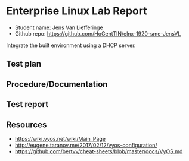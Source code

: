 # Enterprise Linux Lab Report

- Student name: Jens Van Liefferinge
- Github repo: <https://github.com/HoGentTIN/elnx-1920-sme-JensVL>

Integrate the built environment using a DHCP server.

## Test plan

## Procedure/Documentation

## Test report

## Resources

- <https://wiki.vyos.net/wiki/Main_Page>
- <http://eugene.taranov.me/2017/02/12/vyos-configuration/>
- <https://github.com/bertvv/cheat-sheets/blob/master/docs/VyOS.md>
